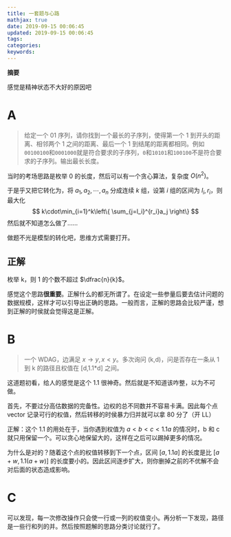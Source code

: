 ```yaml
---
title: 一套题与心路
mathjax: true
date: 2019-09-15 00:06:45
updated: 2019-09-15 00:06:45
tags:
categories:
keywords:
---
```


**摘要**

感觉是精神状态不大好的原因吧

<!--more-->

# A

> 给定一个 01 序列，请你找到一个最长的子序列，使得第一个 1 到开头的距离、相邻两个 1 之间的距离、最后一个 1 到结尾的距离都相同。例如`00100100`和`0001000`就是符合要求的子序列，`0`和`10101`和`100100`不是符合要求的子序列。输出最长长度。

当时的考场思路是枚举 0 的长度，然后可以有一个贪心算法，复杂度 $O(n^2)$。

于是乎又把它转化为，将 $a_1,a_2,\cdots,a_n$ 分成连续 $k$ 组，设第 $i$ 组的区间为 $l_i,r_i$，则最大化
$$
k\cdot\min_{i=1}^k\left\{ \sum_{j=l_i}^{r_i}a_j \right\}
$$
然后就不知道怎么做了……

做题不光是模型的转化吧，思维方式需要打开。

## 正解

枚举 k，则 1 的个数不超过 $\dfrac{n}{k}$。

感觉这个思路**很重要**。正解什么的都无所谓了。在设定一些参量后要去估计问题的数据规模，这样才可以引导出正确的思路。一般而言，正解的思路会比较严谨，想到正解的时侯就会觉得这是正解。

# B

> 一个 WDAG，边满足 $x\to y,x<y$。多次询问 (k,d)，问是否存在一条从 1 到 k 的路径且权值在 [d,1.1*d] 之间。

这道题初看，给人的感觉是这个 1.1 很神奇。然后就是不知道该咋整，以为不可做。

首先，不要过分高估数据的完备性。边权的总不同数并不容易卡满。因此每个点 vector 记录可行的权值，然后转移的时侯暴力归并就可以拿 80 分了（开 LL）

正解：这个 1.1 的用处在于，当你遇到权值为 $a<b<c<1.1a$ 的情况时，b 和 c 就只用保留一个。可以贪心地保留大的，这样在之后可以踢掉更多的情况。

为什么是对的？随着这个点的权值转移到下一个点，区间 $[a,1.1a]$ 的长度是比 $[a+w,1.1(a+w)]$ 的长度要小的。因此区间逐步扩大，则你删掉之前的不优解不会对后面的状态造成影响。

# C

可以发现，每一次修改操作只会使一行或一列的权值变小。再分析一下发现，路径是一些行和列的并。然后按照题解的思路分类讨论就行了。
